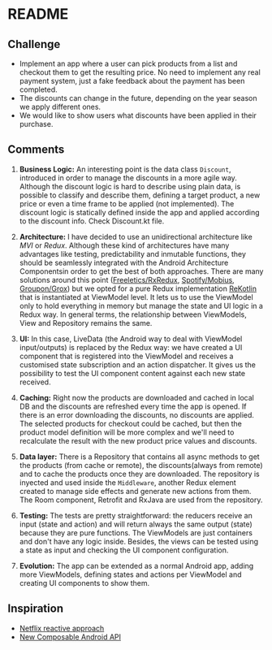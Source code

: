 # README

## Challenge

- Implement an app where a user can pick products from a list and checkout them to get the resulting price. No need to implement any real payment system, just a fake feedback about the payment has been completed.
- The discounts can change in the future, depending on the year season we apply different ones.
- We would like to show users what discounts have been applied in their purchase.

## Comments

1. **Business Logic:** An interesting point is the data class `Discount`, introduced in order to manage the discounts in a more agile way. Although the discount logic is hard to describe using plain data, is possible to classify and describe them, defining a target product, a new price or even a time frame to be applied (not implemented). The discount logic is statically defined inside the app and applied according to the discount info. Check Discount.kt file.

2. **Architecture:** I have decided to use an unidirectional architecture like _MVI_ or _Redux_. Although these kind of architectures have many advantages like testing, predictability and inmutable functions, they should be seamlessly integrated with the Android Architecture Componentsin order to get the best of both approaches. There are many solutions around this point ([Freeletics/RxRedux](https://github.com/freeletics/RxRedux), [Spotify/Mobius](https://github.com/spotify/mobius), [Groupon/Grox](https://github.com/groupon/grox)) but we opted for a pure Redux implementation [ReKotlin](https://github.com/ReKotlin) that is instantiated at ViewModel level. It lets us to use the ViewModel only to hold everything in memory but manage the state and UI logic in a Redux way. In general terms, the relationship between ViewModels, View and Repository remains the same.

3. **UI:** In this case, LiveData (the Android way to deal with ViewModel input/outputs) is replaced by the Redux way: we have created a UI component that is registered into the ViewModel and receives a customised state subscription and an action dispatcher. It gives us the possibility to test the UI component content against each new state received.

4. **Caching:** Right now the products are downloaded and cached in local DB and the discounts are refreshed every time the app is opened. If there is an error downloading the discounts, no discounts are applied. The selected products for checkout could be cached, but then the product model definition will be more complex and we'll need to recalculate the result with the new product price values and discounts. 

5. **Data layer:** There is a Repository that contains all async methods to get the products (from cache or remote), the discounts(always from remote) and to cache the products once they are downloaded. The repository is inyected and used inside the `Middleware`, another Redux element created to manage side effects and generate new actions from them. The Room component, Retrofit and RxJava are used from the repository.

5. **Testing:** The tests are pretty straightforward: the reducers receive an input (state and action) and will return always the same output (state) because they are pure functions. The ViewModels are just containers and don't have any logic inside. Besides, the views can be tested using a state as input and checking the UI component configuration.

6. **Evolution:** The app can be extended as a normal Android app, adding more ViewModels, defining states and actions per ViewModel and creating UI components to show them.

## Inspiration

- [Netflix reactive approach](https://medium.com/netflix-techblog/making-our-android-studio-apps-reactive-with-ui-components-redux-5e37aac3b244)
- [New Composable Android API](https://blog.karumi.com/android-jetpack-compose-review/)

